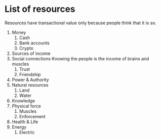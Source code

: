 # List of resources

Resources have transactional value only because people think that it is so.

1. Money
	1. Cash
	2. Bank accounts
	3. Crypto
2. Sources of income
3. Social connections
	Knowing the people is the income of brains and muscles
	1. Trust
	2. Friendship
4. Power & Authority
5. Natural resources
	1. Land
	2. Water
6. Knowledge
7. Physical force
    1. Muscles
    2. Enforcement
8. Health & Life
9. Energy
    1. Electric

